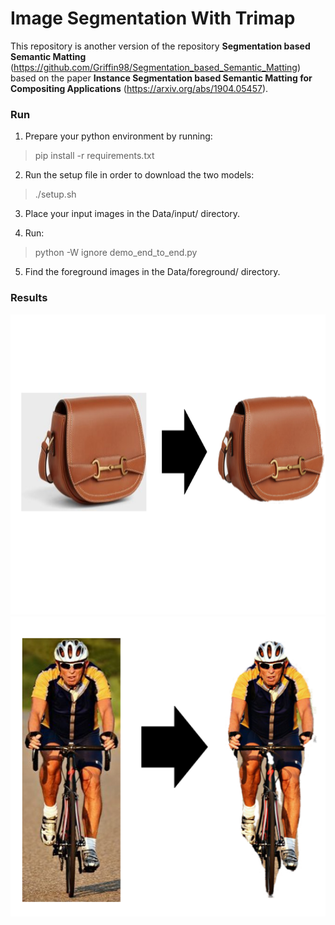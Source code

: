 # Image Segmentation With Trimap

This repository is another version of the repository **Segmentation based Semantic Matting**
 (https://github.com/Griffin98/Segmentation_based_Semantic_Matting) based on the paper  **Instance Segmentation based Semantic Matting for Compositing Applications** (https://arxiv.org/abs/1904.05457).

### Run
1. Prepare your python environment by running:

> pip install -r requirements.txt

2. Run the setup file in order to download the two models:

> ./setup.sh

3. Place your input images in the Data/input/ directory.

4. Run:

> python -W ignore demo_end_to_end.py

5. Find the foreground images in the Data/foreground/ directory. 

### Results
<img src="https://github.com/p0ete/Image-Segmentation-With-Trimap/blob/master/results/sac.png" alt="alt text" width="960" height="480">
<img src="https://github.com/p0ete/Image-Segmentation-With-Trimap/blob/master/results/velo.png" alt="alt text" width="960" height="480">
